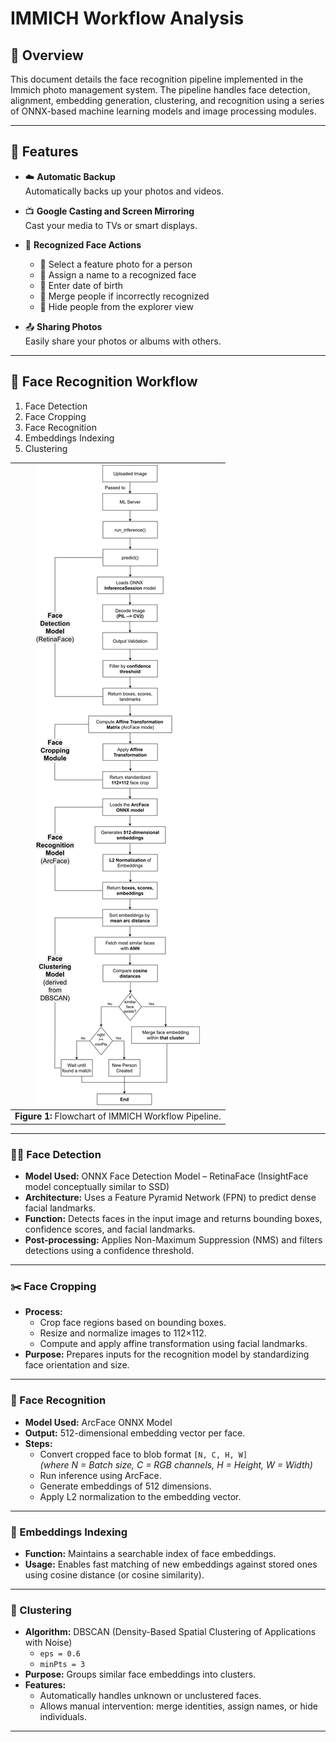 # IMMICH Workflow Analysis

## 📌 Overview
This document details the face recognition pipeline implemented in the Immich photo management system. The pipeline handles face detection, alignment, embedding generation, clustering, and recognition using a series of ONNX-based machine learning models and image processing modules.

---

## 🌟 Features

- ☁️ **Automatic Backup**  
  Automatically backs up your photos and videos.

- 📺 **Google Casting and Screen Mirroring**  
  Cast your media to TVs or smart displays.

- 🧠 **Recognized Face Actions**
  - 📸 Select a feature photo for a person  
  - 📝 Assign a name to a recognized face  
  - 🎂 Enter date of birth  
  - 🔀 Merge people if incorrectly recognized  
  - 🙈 Hide people from the explorer view

- 📤 **Sharing Photos**  
  Easily share your photos or albums with others.

---

## 🔄 Face Recognition Workflow

1. Face Detection  
2. Face Cropping  
3. Face Recognition  
4. Embeddings Indexing  
5. Clustering  

| ![Flowchart of IMMICH Pipeline](immich_face_flow.svg) |
|:--:|
| **Figure 1:** Flowchart of IMMICH Workflow Pipeline. |

---

### 🧍‍♂️ Face Detection

- **Model Used:** ONNX Face Detection Model – RetinaFace (InsightFace model conceptually similar to SSD)
- **Architecture:** Uses a Feature Pyramid Network (FPN) to predict dense facial landmarks.
- **Function:** Detects faces in the input image and returns bounding boxes, confidence scores, and facial landmarks.
- **Post-processing:** Applies Non-Maximum Suppression (NMS) and filters detections using a confidence threshold.

---

### ✂️ Face Cropping

- **Process:**
  - Crop face regions based on bounding boxes.
  - Resize and normalize images to 112×112.
  - Compute and apply affine transformation using facial landmarks.
- **Purpose:** Prepares inputs for the recognition model by standardizing face orientation and size.

---

### 🧠 Face Recognition

- **Model Used:** ArcFace ONNX Model
- **Output:** 512-dimensional embedding vector per face.
- **Steps:**
  - Convert cropped face to blob format `[N, C, H, W]`  
    *(where N = Batch size, C = RGB channels, H = Height, W = Width)*  
  - Run inference using ArcFace.
  - Generate embeddings of 512 dimensions.
  - Apply L2 normalization to the embedding vector.

---

### 📇 Embeddings Indexing

- **Function:** Maintains a searchable index of face embeddings.
- **Usage:** Enables fast matching of new embeddings against stored ones using cosine distance (or cosine similarity).

---

### 🧊 Clustering

- **Algorithm:** DBSCAN (Density-Based Spatial Clustering of Applications with Noise)  
  - `eps = 0.6`  
  - `minPts = 3`
- **Purpose:** Groups similar face embeddings into clusters.
- **Features:**
  - Automatically handles unknown or unclustered faces.
  - Allows manual intervention: merge identities, assign names, or hide individuals.

---
